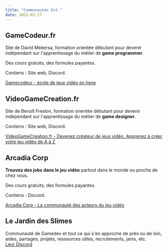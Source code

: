 ```yaml
---
title: "Communautés Ext."
date: 2022-02-27
---
```


## GameCodeur.fr

Site de David Mekersa, formation orientée débutant pour devenir indépendant sur l'apprentissage du métier de **game programmer**.

Des cours gratuits, des formules payantes.

Contiens : Site web, Discord.

[Gamecodeur - école de jeux vidéo en ligne](https://www.gamecodeur.fr/)



## VideoGameCreation.fr

Site de Benoît Freslon, formation orientée débutant pour devenir indépendant sur l'apprentissage du métier de **game designer**.

Contiens : Site web, Discord.

[VideoGameCreation.fr - Devenez créateur de jeux vidéo. Apprenez à créer votre jeu vidéo de A à Z](https://videogamecreation.fr/)



## Arcadia Corp

**Trouvez des jobs dans le jeu vidéo** partout dans le monde ou proche de chez vous.

Des cours gratuits, des formules payantes.

Contiens : Discord.

[Arcadia Corp - La communauté des acteurs du jeu vidéo](https://discord.gg/Ug92ZMD)



## Le Jardin des Slimes

Communauté de Gamedev et tout ce qui s'en approche de près ou de loin, aides, partages, projets, ressources utiles, recrutements, jams, etc.  
[Leur Discord](https://disboard.org/fr/server/join/975070356220043334)

